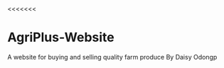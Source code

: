 <<<<<<<
# AgriPlus-Website
A website for buying and selling quality farm produce
 By Daisy Odongp
>>>>>>> 
